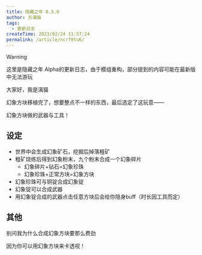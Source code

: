 ```yaml
---
title: 隐藏之年 0.5.0
author: 方漓猫
tags:
  - 更新日志
createTime: 2023/02/24 11:57:24
permalink: /article/ncrf0tu6/
---
```

> [!WARNING]
> 这里是隐藏之年 Alpha的更新日志，由于模组重构，部分提到的内容可能在最新版中无法游玩

大家好，我是漓猫

幻象方块移植完了，想要整点不一样的东西，最后选定了这玩意——

幻象方块做的武器与工具！

## 设定
- 世界中会生成幻象矿石，挖掘后掉落粗矿
- 粗矿烧练后得到幻象粉末，九个粉末合成一个幻象碎片
  - 幻象碎片+钻石=幻象珍珠
  - 幻象珍珠+正常方块=幻象方块
- 幻象珍珠可与铜锭合成幻象锭
- 幻象锭可以合成武器
- 用幻象锭合成的武器点击任意方块后会给你隐身buff（时长因工具而定）

## 其他
别问我为什么合成幻象方块要那么费劲

因为你可以用幻象方块来卡透视！

